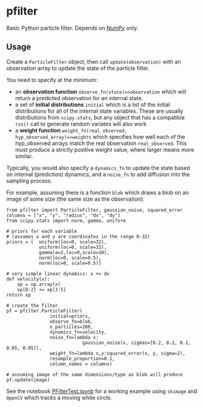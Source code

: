 # pfilter
Basic Python particle filter. Depends on [NumPy](http://numpy.org) only. 

## Usage
Create a `ParticleFilter` object, then call `update(observation)` with an observation array to update the state of the particle filter.

You need to specify at the minimum:
* an **observation function** `observe_fn(state)=>observation` which will return a predicted observation for an internal state.
* a set of **initial distributions** `initial` which is a list of the initial  distributions for all of the internal state variables. These are usually distributions from `scipy.stats`, but any object that has a compatible `rvs()` call to generate random variates will also work 
* a **weight function** `weight_fn(real_observed, hyp_observed_array)=>weights` which specifies how well each of the hyp_observed arrays match the real observation `real_observed`. This must produce a strictly positive weight value, where larger means more similar.

Typically, you would also specify a `dynamics_fn` to update the state based on internal (prediction) dynamics, and a `noise_fn` to add diffusion into the sampling process.

For example, assuming there is a function `blob` which draws a blob on an image of some size (the same size as the observation):

    from pfilter import ParticleFilter, gaussian_noise, squared_error
    columns = ["x", "y", "radius", "dx", "dy"]
    from scipy.stats import norm, gamma, uniform 
    
    # priors for each variable
    # (assumes x and y are coordinates in the range 0-32)
    priors = [  uniform(loc=0, scale=32), 
                uniform(loc=0, scale=32), 
                gamma(a=2,loc=0,scale=10),
                norm(loc=0, scale=0.5),
                norm(loc=0, scale=0.5)]
                                
    # very simple linear dynamics: x += dx
    def velocity(x):
        xp = np.array(x)
        xp[0:2] += xp[3:5]        
    return xp
    
    # create the filter
    pf = pfilter.ParticleFilter(
                    initial=priors, 
                    observe_fn=blob,
                    n_particles=200,
                    dynamics_fn=velocity,
                    noise_fn=lambda x: 
                                gaussian_noise(x, sigmas=[0.2, 0.2, 0.1, 0.05, 0.05]),
                    weight_fn=lambda x,y:squared_error(x, y, sigma=2),
                    resample_proportion=0.1,
                    column_names = columns)
                    
    # assuming image of the same dimensions/type as blob will produce
    pf.update(image) 
    
See the notebook [PFilterTest.ipynb](PFilterTest.ipynb) for a working example using `skimage` and `OpenCV` which tracks a moving white circle.
    
    

